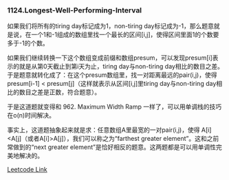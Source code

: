 ### 1124.Longest-Well-Performing-Interval

如果我们将所有的tiring day标记成为1，non-tiring day标记成为-1，那么题意就是说，在一个1和-1组成的数组里找一个最长的区间[i,j]，使得区间里面1的个数要多于-1的个数。

如果我们继续转换一下这个数组变成前缀和数组presum，可以发现presum[i]表示的就是从第0天截止到第i天为止，tiring day与non-tiring day相比的数目之差。于是题意就转化成了：在这个presum数组里，找一对距离最远的pair(i,j)，使得presum[i-1] < presum[j]（这样就表示从区间[i,j]里tiring day与non-tiring day相比的数目之差是正数，符合题意）。

于是这道题就变得和 962. Maximum Width Ramp 一样了，可以用单调栈的技巧在o(n)时间解决。

事实上，这道题抽象起来就是求：任意数组A里最宽的一对pair(i,j)，使得 A[i]<A[j]（或者A[i]>A[j]），我们可以称之为“farthest greater element”。这和之前常做到的“next greater element”是恰好相反的题意。这两题都是可以用单调性完美地解决的。


[Leetcode Link](https://leetcode.com/problems/longest-well-performing-interval)